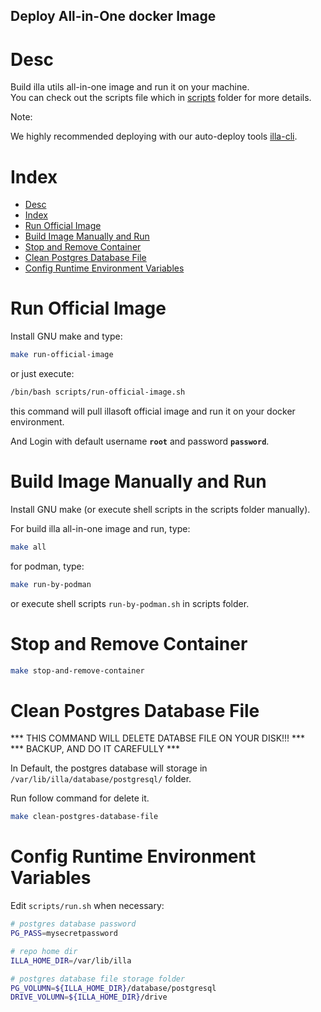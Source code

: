 Deploy All-in-One docker Image
------------------------------


# Desc

Build illa utils all-in-one image and run it on your machine.  
You can check out the scripts file which in [scripts](./scripts/) folder for more details.

Note:

We highly recommended deploying with our auto-deploy tools [illa-cli](https://github.com/illacloud/illa).


# Index

- [Desc](#desc)
- [Index](#index)
- [Run Official Image](#run-official-image)
- [Build Image Manually and Run](#build-image-manually-and-run)
- [Stop and Remove Container](#stop-and-remove-container)
- [Clean Postgres Database File](#clean-postgres-database-file)
- [Config Runtime Environment Variables](#config-runtime-environment-variables)

# Run Official Image

Install GNU make and type: 

```sh
make run-official-image
```

or just execute:

```sh
/bin/bash scripts/run-official-image.sh
```

this command will pull illasoft official image and run it on your docker environment.

And Login with default username **```root```** and password **```password```**.

# Build Image Manually and Run



Install GNU make (or execute shell scripts in the scripts folder manually). 

For build illa all-in-one image and run, type:

```sh
make all
```

for podman, type:

```sh
make run-by-podman
```

or execute shell scripts ```run-by-podman.sh``` in scripts folder.


# Stop and Remove Container


```sh
make stop-and-remove-container
```


# Clean Postgres Database File

*** THIS COMMAND WILL DELETE DATABSE FILE ON YOUR DISK!!! ***  
*** BACKUP, AND DO IT CAREFULLY ***  

In Default, the postgres database will storage in ```/var/lib/illa/database/postgresql/``` folder.

Run follow command for delete it.

```sh
make clean-postgres-database-file
```


# Config Runtime Environment Variables

Edit ```scripts/run.sh``` when necessary:

```sh
# postgres database password
PG_PASS=mysecretpassword

# repo home dir
ILLA_HOME_DIR=/var/lib/illa

# postgres database file storage folder
PG_VOLUMN=${ILLA_HOME_DIR}/database/postgresql
DRIVE_VOLUMN=${ILLA_HOME_DIR}/drive
```
